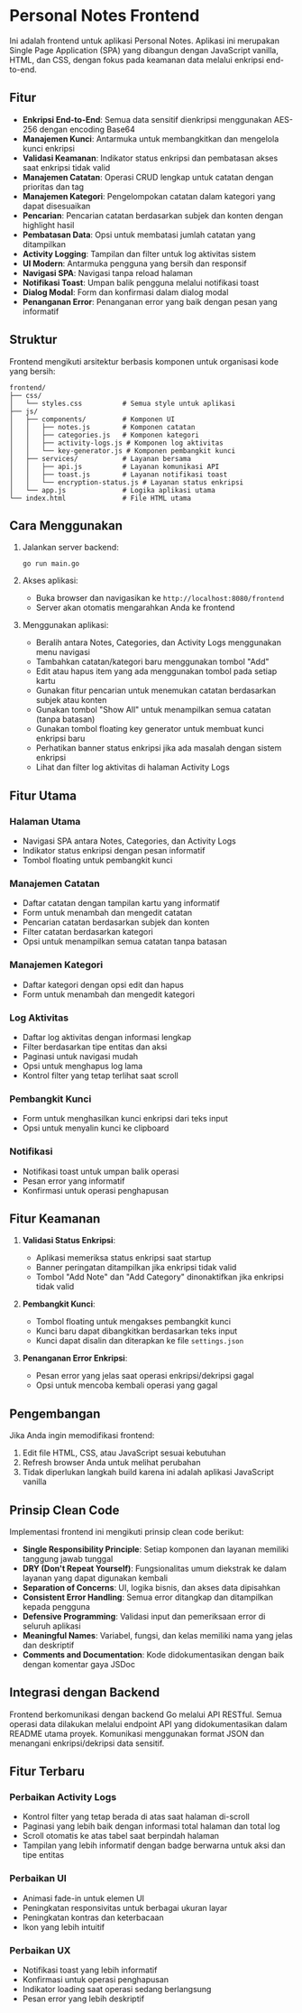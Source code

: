 # Personal Notes Frontend

Ini adalah frontend untuk aplikasi Personal Notes. Aplikasi ini merupakan Single Page Application (SPA) yang dibangun dengan JavaScript vanilla, HTML, dan CSS, dengan fokus pada keamanan data melalui enkripsi end-to-end.

## Fitur

- **Enkripsi End-to-End**: Semua data sensitif dienkripsi menggunakan AES-256 dengan encoding Base64
- **Manajemen Kunci**: Antarmuka untuk membangkitkan dan mengelola kunci enkripsi
- **Validasi Keamanan**: Indikator status enkripsi dan pembatasan akses saat enkripsi tidak valid
- **Manajemen Catatan**: Operasi CRUD lengkap untuk catatan dengan prioritas dan tag
- **Manajemen Kategori**: Pengelompokan catatan dalam kategori yang dapat disesuaikan
- **Pencarian**: Pencarian catatan berdasarkan subjek dan konten dengan highlight hasil
- **Pembatasan Data**: Opsi untuk membatasi jumlah catatan yang ditampilkan
- **Activity Logging**: Tampilan dan filter untuk log aktivitas sistem
- **UI Modern**: Antarmuka pengguna yang bersih dan responsif
- **Navigasi SPA**: Navigasi tanpa reload halaman
- **Notifikasi Toast**: Umpan balik pengguna melalui notifikasi toast
- **Dialog Modal**: Form dan konfirmasi dalam dialog modal
- **Penanganan Error**: Penanganan error yang baik dengan pesan yang informatif

## Struktur

Frontend mengikuti arsitektur berbasis komponen untuk organisasi kode yang bersih:

```
frontend/
├── css/
│   └── styles.css          # Semua style untuk aplikasi
├── js/
│   ├── components/         # Komponen UI
│   │   ├── notes.js        # Komponen catatan
│   │   ├── categories.js   # Komponen kategori
│   │   ├── activity-logs.js # Komponen log aktivitas
│   │   └── key-generator.js # Komponen pembangkit kunci
│   ├── services/           # Layanan bersama
│   │   ├── api.js          # Layanan komunikasi API
│   │   ├── toast.js        # Layanan notifikasi toast
│   │   └── encryption-status.js # Layanan status enkripsi
│   └── app.js              # Logika aplikasi utama
└── index.html              # File HTML utama
```

## Cara Menggunakan

1. Jalankan server backend:
   ```
   go run main.go
   ```

2. Akses aplikasi:
   - Buka browser dan navigasikan ke `http://localhost:8080/frontend`
   - Server akan otomatis mengarahkan Anda ke frontend

3. Menggunakan aplikasi:
   - Beralih antara Notes, Categories, dan Activity Logs menggunakan menu navigasi
   - Tambahkan catatan/kategori baru menggunakan tombol "Add"
   - Edit atau hapus item yang ada menggunakan tombol pada setiap kartu
   - Gunakan fitur pencarian untuk menemukan catatan berdasarkan subjek atau konten
   - Gunakan tombol "Show All" untuk menampilkan semua catatan (tanpa batasan)
   - Gunakan tombol floating key generator untuk membuat kunci enkripsi baru
   - Perhatikan banner status enkripsi jika ada masalah dengan sistem enkripsi
   - Lihat dan filter log aktivitas di halaman Activity Logs

## Fitur Utama

### Halaman Utama
- Navigasi SPA antara Notes, Categories, dan Activity Logs
- Indikator status enkripsi dengan pesan informatif
- Tombol floating untuk pembangkit kunci

### Manajemen Catatan
- Daftar catatan dengan tampilan kartu yang informatif
- Form untuk menambah dan mengedit catatan
- Pencarian catatan berdasarkan subjek dan konten
- Filter catatan berdasarkan kategori
- Opsi untuk menampilkan semua catatan tanpa batasan

### Manajemen Kategori
- Daftar kategori dengan opsi edit dan hapus
- Form untuk menambah dan mengedit kategori

### Log Aktivitas
- Daftar log aktivitas dengan informasi lengkap
- Filter berdasarkan tipe entitas dan aksi
- Paginasi untuk navigasi mudah
- Opsi untuk menghapus log lama
- Kontrol filter yang tetap terlihat saat scroll

### Pembangkit Kunci
- Form untuk menghasilkan kunci enkripsi dari teks input
- Opsi untuk menyalin kunci ke clipboard

### Notifikasi
- Notifikasi toast untuk umpan balik operasi
- Pesan error yang informatif
- Konfirmasi untuk operasi penghapusan

## Fitur Keamanan

1. **Validasi Status Enkripsi**:
   - Aplikasi memeriksa status enkripsi saat startup
   - Banner peringatan ditampilkan jika enkripsi tidak valid
   - Tombol "Add Note" dan "Add Category" dinonaktifkan jika enkripsi tidak valid

2. **Pembangkit Kunci**:
   - Tombol floating untuk mengakses pembangkit kunci
   - Kunci baru dapat dibangkitkan berdasarkan teks input
   - Kunci dapat disalin dan diterapkan ke file `settings.json`

3. **Penanganan Error Enkripsi**:
   - Pesan error yang jelas saat operasi enkripsi/dekripsi gagal
   - Opsi untuk mencoba kembali operasi yang gagal

## Pengembangan

Jika Anda ingin memodifikasi frontend:

1. Edit file HTML, CSS, atau JavaScript sesuai kebutuhan
2. Refresh browser Anda untuk melihat perubahan
3. Tidak diperlukan langkah build karena ini adalah aplikasi JavaScript vanilla

## Prinsip Clean Code

Implementasi frontend ini mengikuti prinsip clean code berikut:

- **Single Responsibility Principle**: Setiap komponen dan layanan memiliki tanggung jawab tunggal
- **DRY (Don't Repeat Yourself)**: Fungsionalitas umum diekstrak ke dalam layanan yang dapat digunakan kembali
- **Separation of Concerns**: UI, logika bisnis, dan akses data dipisahkan
- **Consistent Error Handling**: Semua error ditangkap dan ditampilkan kepada pengguna
- **Defensive Programming**: Validasi input dan pemeriksaan error di seluruh aplikasi
- **Meaningful Names**: Variabel, fungsi, dan kelas memiliki nama yang jelas dan deskriptif
- **Comments and Documentation**: Kode didokumentasikan dengan baik dengan komentar gaya JSDoc

## Integrasi dengan Backend

Frontend berkomunikasi dengan backend Go melalui API RESTful. Semua operasi data dilakukan melalui endpoint API yang didokumentasikan dalam README utama proyek. Komunikasi menggunakan format JSON dan menangani enkripsi/dekripsi data sensitif.

## Fitur Terbaru

### Perbaikan Activity Logs
- Kontrol filter yang tetap berada di atas saat halaman di-scroll
- Paginasi yang lebih baik dengan informasi total halaman dan total log
- Scroll otomatis ke atas tabel saat berpindah halaman
- Tampilan yang lebih informatif dengan badge berwarna untuk aksi dan tipe entitas

### Perbaikan UI
- Animasi fade-in untuk elemen UI
- Peningkatan responsivitas untuk berbagai ukuran layar
- Peningkatan kontras dan keterbacaan
- Ikon yang lebih intuitif

### Perbaikan UX
- Notifikasi toast yang lebih informatif
- Konfirmasi untuk operasi penghapusan
- Indikator loading saat operasi sedang berlangsung
- Pesan error yang lebih deskriptif 